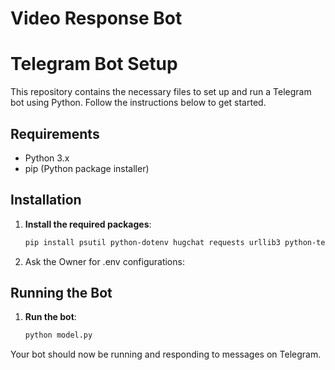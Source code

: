 # Video Response Bot

# Telegram Bot Setup

This repository contains the necessary files to set up and run a Telegram bot using Python. Follow the instructions below to get started.

## Requirements

- Python 3.x
- pip (Python package installer)

## Installation

1. **Install the required packages**:
    ```bash
    pip install psutil python-dotenv hugchat requests urllib3 python-telegram-bot
    ```
2. Ask the Owner for .env configurations:

## Running the Bot

1. **Run the bot**:
    ```bash
    python model.py
    ```

Your bot should now be running and responding to messages on Telegram.
